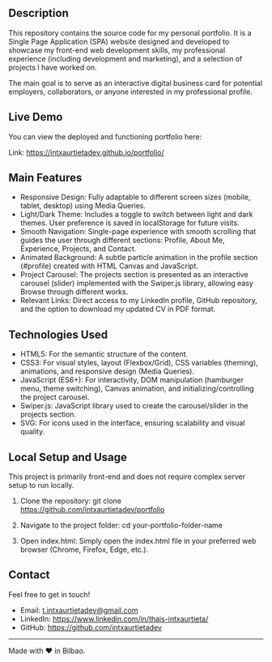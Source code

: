 ## Description

This repository contains the source code for my personal portfolio. It
is a Single Page Application (SPA) website designed and developed to
showcase my front-end web development skills, my professional experience
(including development and marketing), and a selection of projects I
have worked on.

The main goal is to serve as an interactive digital business card for
potential employers, collaborators, or anyone interested in my
professional profile.

## Live Demo

You can view the deployed and functioning portfolio here:

Link: https://intxaurtietadev.github.io/portfolio/

## Main Features

- Responsive Design: Fully adaptable to different screen sizes (mobile,
  tablet, desktop) using Media Queries.
- Light/Dark Theme: Includes a toggle to switch between light and dark
  themes. User preference is saved in localStorage for future visits.
- Smooth Navigation: Single-page experience with smooth scrolling that
  guides the user through different sections: Profile, About Me,
  Experience, Projects, and Contact.
- Animated Background: A subtle particle animation in the profile
  section (#profile) created with HTML Canvas and JavaScript.
- Project Carousel: The projects section is presented as an interactive
  carousel (slider) implemented with the Swiper.js library, allowing
  easy Browse through different works.
- Relevant Links: Direct access to my LinkedIn profile, GitHub
  repository, and the option to download my updated CV in PDF format.

## Technologies Used

- HTML5: For the semantic structure of the content.
- CSS3: For visual styles, layout (Flexbox/Grid), CSS variables
  (theming), animations, and responsive design (Media Queries).
- JavaScript (ES6+): For interactivity, DOM manipulation (hamburger
  menu, theme switching), Canvas animation, and initializing/controlling
  the project carousel.
- Swiper.js: JavaScript library used to create the carousel/slider in
  the projects section.
- SVG: For icons used in the interface, ensuring scalability and visual
  quality.

## Local Setup and Usage

This project is primarily front-end and does not require complex server
setup to run locally.

1.  Clone the repository: git clone
    https://github.com/intxaurtietadev/portfolio

2.  Navigate to the project folder: cd your-portfolio-folder-name

3.  Open index.html: Simply open the index.html file in your preferred
    web browser (Chrome, Firefox, Edge, etc.).


## Contact

Feel free to get in touch!

- Email: t.intxaurtietadev@gmail.com
- LinkedIn: https://www.linkedin.com/in/thais-intxaurtieta/
- GitHub: https://github.com/intxaurtietadev

------------------------------------------------------------------------

Made with ❤️ in Bilbao.
